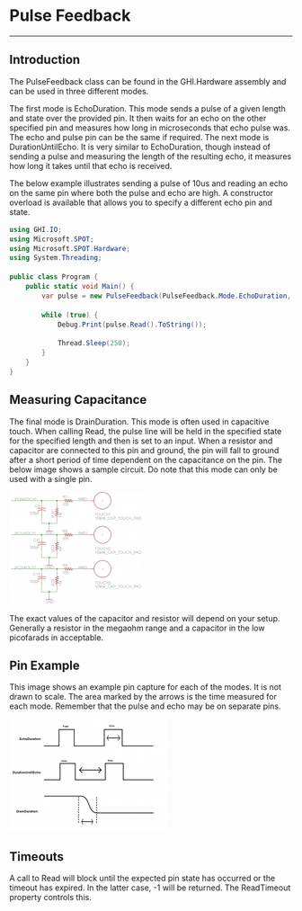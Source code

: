 # Pulse Feedback
---

## Introduction
The PulseFeedback class can be found in the GHI.Hardware assembly and can be used in three different modes.

The first mode is EchoDuration. This mode sends a pulse of a given length and state over the provided pin. It then waits for an echo on the other specified pin and measures how long in microseconds that echo pulse was. The echo and pulse pin can be the same if required. The next mode is DurationUntilEcho. It is very similar to EchoDuration, though instead of sending a pulse and measuring the length of the resulting echo, it measures how long it takes until that echo is received.

The below example illustrates sending a pulse of 10us and reading an echo on the same pin where both the pulse and echo are high. A constructor overload is available that allows you to specify a different echo pin and state.

```cs
using GHI.IO;
using Microsoft.SPOT;
using Microsoft.SPOT.Hardware;
using System.Threading;

public class Program {
	public static void Main() {
		var pulse = new PulseFeedback(PulseFeedback.Mode.EchoDuration, true, 10, Cpu.Pin.GPIO_NONE);

		while (true) {
			Debug.Print(pulse.Read().ToString());

			Thread.Sleep(250);
		}
	}
}
```

## Measuring Capacitance
The final mode is DrainDuration. This mode is often used in capacitive touch. When calling Read, the pulse line will be held in the specified state for the specified length and then is set to an input. When a resistor and capacitor are connected to this pin and ground, the pin will fall to ground after a short period of time dependent on the capacitance on the pin. The below image shows a sample circuit. Do note that this mode can only be used with a single pin.

![capacitance](images/capacitance.jpg)

The exact values of the capacitor and resistor will depend on your setup. Generally a resistor in the megaohm range and a capacitor in the low picofarads in acceptable.

## Pin Example
This image shows an example pin capture for each of the modes. It is not drawn to scale. The area marked by the arrows is the time measured for each mode. Remember that the pulse and echo may be on separate pins.

![pulse-echo](images/pulse-echo.jpg)

## Timeouts
A call to Read will block until the expected pin state has occurred or the timeout has expired. In the latter case, -1 will be returned. The ReadTimeout property controls this.
